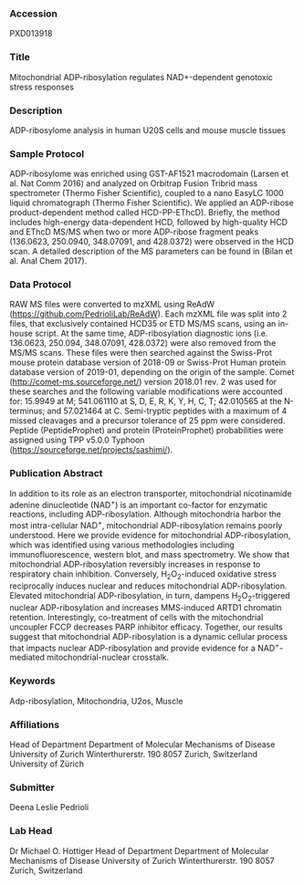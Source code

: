 ### Accession
PXD013918

### Title
Mitochondrial ADP-ribosylation regulates NAD+-dependent genotoxic stress responses

### Description
ADP-ribosylome analysis in human U20S cells and mouse muscle tissues

### Sample Protocol
ADP-ribosylome was enriched using GST-AF1521 macrodomain (Larsen et al. Nat Comm 2016) and analyzed on Orbitrap Fusion Tribrid mass spectrometer (Thermo Fisher Scientific), coupled to a nano EasyLC 1000 liquid chromatograph (Thermo Fisher Scientific).  We applied an ADP-ribose product-dependent method called HCD-PP-EThcD). Briefly, the method includes high-energy data-dependent HCD, followed by high-quality HCD and EThcD MS/MS when two or more ADP-ribose fragment peaks (136.0623, 250.0940, 348.07091, and 428.0372) were observed in the HCD scan. A detailed description of the MS parameters can be found in (Bilan et al. Anal Chem 2017).

### Data Protocol
RAW MS files were converted to mzXML using ReAdW (https://github.com/PedrioliLab/ReAdW). Each mzXML file was split into 2 files, that exclusively contained HCD35 or ETD MS/MS scans, using an in-house script. At the same time, ADP-ribosylation diagnostic ions (i.e. 136.0623, 250.094, 348.07091, 428.0372) were also removed from the MS/MS scans. These files were then searched against the Swiss-Prot mouse protein database version of 2018-09 or Swiss-Prot Human protein database version of 2019-01, depending on the origin of the sample. Comet (http://comet-ms.sourceforge.net/) version 2018.01 rev. 2 was used for these searches and the following variable modifications were accounted for: 15.9949 at M; 541.061110 at S, D, E, R, K, Y, H, C, T; 42.010565 at the N-terminus; and 57.021464 at C. Semi-tryptic peptides with a maximum of 4 missed cleavages and a precursor tolerance of 25 ppm were considered. Peptide (PeptideProphet) and protein (ProteinProphet) probabilities were assigned using TPP v5.0.0 Typhoon (https://sourceforge.net/projects/sashimi/).

### Publication Abstract
In addition to its role as an electron transporter, mitochondrial nicotinamide adenine dinucleotide (NAD<sup>+</sup>) is an important co-factor for enzymatic reactions, including ADP-ribosylation. Although mitochondria harbor the most intra-cellular NAD<sup>+</sup>, mitochondrial ADP-ribosylation remains poorly understood. Here we provide evidence for mitochondrial ADP-ribosylation, which was identified using various methodologies including immunofluorescence, western blot, and mass spectrometry. We show that mitochondrial ADP-ribosylation reversibly increases in response to respiratory chain inhibition. Conversely, H<sub>2</sub>O<sub>2</sub>-induced oxidative stress reciprocally induces nuclear and reduces mitochondrial ADP-ribosylation. Elevated mitochondrial ADP-ribosylation, in turn, dampens H<sub>2</sub>O<sub>2</sub>-triggered nuclear ADP-ribosylation and increases MMS-induced ARTD1 chromatin retention. Interestingly, co-treatment of cells with the mitochondrial uncoupler FCCP decreases PARP inhibitor efficacy. Together, our results suggest that mitochondrial ADP-ribosylation is a dynamic cellular process that impacts nuclear ADP-ribosylation and provide evidence for a NAD<sup>+</sup>-mediated mitochondrial-nuclear crosstalk.

### Keywords
Adp-ribosylation, Mitochondria, U2os, Muscle

### Affiliations
Head of Department Department of Molecular Mechanisms of Disease University of Zurich Winterthurerstr. 190 8057 Zurich, Switzerland
University of Zürich

### Submitter
Deena Leslie Pedrioli

### Lab Head
Dr Michael O. Hottiger
Head of Department Department of Molecular Mechanisms of Disease University of Zurich Winterthurerstr. 190 8057 Zurich, Switzerland


